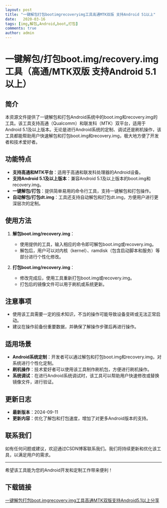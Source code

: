 ```yaml
---
layout: post
title: "一键解包打包bootimgrecoveryimg工具高通MTK双版 支持Android 51以上"
date:   2020-03-16
tags: [img,解包,Android,boot,打包]
comments: true
author: admin
---
```

# 一键解包/打包boot.img/recovery.img工具（高通/MTK双版 支持Android 5.1以上）

## 简介

本资源文件提供了一键解包和打包Android系统中的boot.img和recovery.img的工具。该工具支持高通（Qualcomm）和联发科（MTK）双平台，适用于Android 5.1及以上版本。无论是进行Android系统的定制、调试还是刷机操作，该工具都能帮助用户快速解包和打包boot.img和recovery.img，极大地方便了开发者和技术爱好者。

## 功能特点

- **支持高通和MTK平台**：适用于高通和联发科处理器的Android设备。
- **支持Android 5.1及以上版本**：兼容Android 5.1及以上版本的boot.img和recovery.img。
- **一键解包/打包**：提供简单易用的命令行工具，支持一键解包和打包操作。
- **自动解包/打包dt.img**：工具还支持自动解包和打包dt.img，方便用户进行更深层次的定制。

## 使用方法

1. **解包boot.img/recovery.img**：
   - 使用提供的工具，输入相应的命令即可解包boot.img或recovery.img。
   - 解包后，用户可以对内核（kernel）、ramdisk（包含启动脚本和服务）等部分进行个性化修改。

2. **打包boot.img/recovery.img**：
   - 修改完成后，使用工具重新打包boot.img或recovery.img。
   - 打包后的镜像文件可以用于刷机或系统更新。

## 注意事项

- 使用该工具需要一定的技术知识，不当的操作可能导致设备变砖或无法正常启动。
- 建议在操作前备份重要数据，并确保了解操作步骤后再进行操作。

## 适用场景

- **Android系统定制**：开发者可以通过解包和打包boot.img和recovery.img，对系统进行个性化定制。
- **刷机操作**：技术爱好者可以使用该工具制作刷机包，方便进行刷机操作。
- **系统调试**：在进行Android系统调试时，该工具可以帮助用户快速修改或替换镜像文件，进行验证。

## 更新日志

- **最新版本**：2024-09-11
- **更新内容**：优化了解包和打包速度，增加了对更多Android版本的支持。

## 联系我们

如有任何问题或建议，欢迎通过CSDN博客联系我们。我们将持续更新和优化该工具，以满足用户的需求。

---

希望该工具能为您的Android开发和定制工作带来便利！

## 下载链接

[一键解包打包boot.imgrecovery.img工具高通MTK双版支持Android5.1以上分享](https://pan.quark.cn/s/56bd4570c67d)